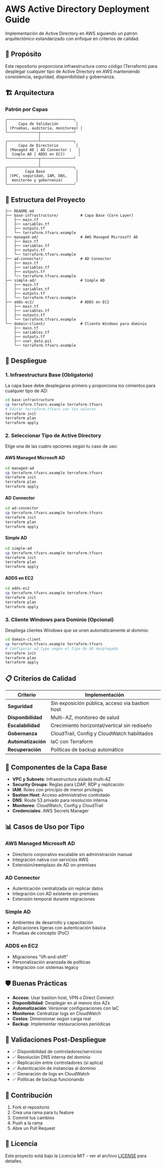 # AWS Active Directory Deployment Guide

Implementación de Active Directory en AWS siguiendo un patrón arquitectónico estandarizado con enfoque en criterios de calidad.

## 🎯 Propósito

Este repositorio proporciona infraestructura como código (Terraform) para desplegar cualquier tipo de Active Directory en AWS manteniendo consistencia, seguridad, disponibilidad y gobernanza.

## 🏗️ Arquitectura

### Patrón por Capas
```
┌──────────────────────────────┐
│     Capa de Validación        │
│ (Pruebas, auditoría, monitoreo) │
└──────────────┬───────────────┘
               │
┌──────────────┴───────────────┐
│     Capa de Directorio        │
│ (Managed AD | AD Connector |   │
│  Simple AD | ADDS en EC2)      │
└──────────────┬───────────────┘
               │
┌──────────────┴───────────────┐
│        Capa Base              │
│ (VPC, seguridad, IAM, DNS,    │
│  monitoreo y gobernanza)      │
└──────────────────────────────┘
```

## 📁 Estructura del Proyecto

```
├── README.md
├── base-infrastructure/          # Capa Base (Core Layer)
│   ├── main.tf
│   ├── variables.tf
│   ├── outputs.tf
│   └── terraform.tfvars.example
├── managed-ad/                   # AWS Managed Microsoft AD
│   ├── main.tf
│   ├── variables.tf
│   ├── outputs.tf
│   └── terraform.tfvars.example
├── ad-connector/                 # AD Connector
│   ├── main.tf
│   ├── variables.tf
│   ├── outputs.tf
│   └── terraform.tfvars.example
├── simple-ad/                    # Simple AD
│   ├── main.tf
│   ├── variables.tf
│   ├── outputs.tf
│   └── terraform.tfvars.example
├── adds-ec2/                     # ADDS en EC2
│   ├── main.tf
│   ├── variables.tf
│   ├── outputs.tf
│   └── terraform.tfvars.example
└── domain-client/                # Cliente Windows para dominio
    ├── main.tf
    ├── variables.tf
    ├── outputs.tf
    ├── user_data.ps1
    └── terraform.tfvars.example
```

## 🚀 Despliegue

### 1. Infraestructura Base (Obligatorio)

La capa base debe desplegarse primero y proporciona los cimientos para cualquier tipo de AD:

```bash
cd base-infrastructure
cp terraform.tfvars.example terraform.tfvars
# Editar terraform.tfvars con tus valores
terraform init
terraform plan
terraform apply
```

### 2. Seleccionar Tipo de Active Directory

Elige una de las cuatro opciones según tu caso de uso:

#### AWS Managed Microsoft AD
```bash
cd managed-ad
cp terraform.tfvars.example terraform.tfvars
terraform init
terraform plan
terraform apply
```

#### AD Connector
```bash
cd ad-connector
cp terraform.tfvars.example terraform.tfvars
terraform init
terraform plan
terraform apply
```

#### Simple AD
```bash
cd simple-ad
cp terraform.tfvars.example terraform.tfvars
terraform init
terraform plan
terraform apply
```

#### ADDS en EC2
```bash
cd adds-ec2
cp terraform.tfvars.example terraform.tfvars
terraform init
terraform plan
terraform apply
```

### 3. Cliente Windows para Dominio (Opcional)

Despliega clientes Windows que se unen automáticamente al dominio:

```bash
cd domain-client
cp terraform.tfvars.example terraform.tfvars
# Configurar ad_type según el tipo de AD desplegado
terraform init
terraform plan
terraform apply
```

## 📋 Criterios de Calidad

| Criterio | Implementación |
|----------|----------------|
| **Seguridad** | Sin exposición pública, acceso via bastion host |
| **Disponibilidad** | Multi-AZ, monitoreo de salud |
| **Escalabilidad** | Crecimiento horizontal/vertical sin rediseño |
| **Gobernanza** | CloudTrail, Config y CloudWatch habilitados |
| **Automatización** | IaC con Terraform |
| **Recuperación** | Políticas de backup automático |

## 🔧 Componentes de la Capa Base

- **VPC y Subnets**: Infraestructura aislada multi-AZ
- **Security Groups**: Reglas para LDAP, RDP y replicación
- **IAM**: Roles con principio de menor privilegio
- **Bastion Host**: Acceso administrativo controlado
- **DNS**: Route 53 privado para resolución interna
- **Monitoreo**: CloudWatch, Config y CloudTrail
- **Credenciales**: AWS Secrets Manager

## 📊 Casos de Uso por Tipo

### AWS Managed Microsoft AD
- Directorio corporativo escalable sin administración manual
- Integración nativa con servicios AWS
- Extensión/reemplazo de AD on-premises

### AD Connector
- Autenticación centralizada sin replicar datos
- Integración con AD existente on-premises
- Extensión temporal durante migraciones

### Simple AD
- Ambientes de desarrollo y capacitación
- Aplicaciones ligeras con autenticación básica
- Pruebas de concepto (PoC)

### ADDS en EC2
- Migraciones "lift-and-shift"
- Personalización avanzada de políticas
- Integración con sistemas legacy

## 🛡️ Buenas Prácticas

- **Acceso**: Usar bastion host, VPN o Direct Connect
- **Disponibilidad**: Desplegar en al menos dos AZs
- **Automatización**: Versionar configuraciones con IaC
- **Monitoreo**: Centralizar logs en CloudWatch
- **Costos**: Dimensionar según carga real
- **Backup**: Implementar restauraciones periódicas

## 📝 Validaciones Post-Despliegue

- ✅ Disponibilidad de controladores/servicios
- ✅ Resolución DNS interna del dominio
- ✅ Replicación entre controladores (si aplica)
- ✅ Autenticación de instancias al dominio
- ✅ Generación de logs en CloudWatch
- ✅ Políticas de backup funcionando

## 🤝 Contribución

1. Fork el repositorio
2. Crea una rama para tu feature
3. Commit tus cambios
4. Push a la rama
5. Abre un Pull Request

## 📄 Licencia

Este proyecto está bajo la Licencia MIT - ver el archivo [LICENSE](LICENSE) para detalles.
